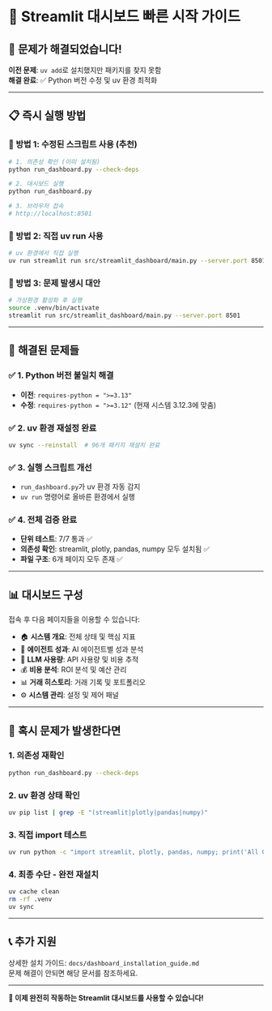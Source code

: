 # 🚀 Streamlit 대시보드 빠른 시작 가이드

## 🎯 문제가 해결되었습니다!

**이전 문제**: `uv add`로 설치했지만 패키지를 찾지 못함  
**해결 완료**: ✅ Python 버전 수정 및 uv 환경 최적화

---

## 📋 즉시 실행 방법

### 🥇 방법 1: 수정된 스크립트 사용 (추천)

```bash
# 1. 의존성 확인 (이미 설치됨)
python run_dashboard.py --check-deps

# 2. 대시보드 실행
python run_dashboard.py

# 3. 브라우저 접속
# http://localhost:8501
```

### 🥈 방법 2: 직접 uv run 사용

```bash
# uv 환경에서 직접 실행
uv run streamlit run src/streamlit_dashboard/main.py --server.port 8501
```

### 🥉 방법 3: 문제 발생시 대안

```bash
# 가상환경 활성화 후 실행
source .venv/bin/activate
streamlit run src/streamlit_dashboard/main.py --server.port 8501
```

---

## 🔧 해결된 문제들

### ✅ 1. Python 버전 불일치 해결
- **이전**: `requires-python = ">=3.13"` 
- **수정**: `requires-python = ">=3.12"` (현재 시스템 3.12.3에 맞춤)

### ✅ 2. uv 환경 재설정 완료
```bash
uv sync --reinstall  # 96개 패키지 재설치 완료
```

### ✅ 3. 실행 스크립트 개선
- `run_dashboard.py`가 uv 환경 자동 감지
- `uv run` 명령어로 올바른 환경에서 실행

### ✅ 4. 전체 검증 완료
- **단위 테스트**: 7/7 통과 ✅
- **의존성 확인**: streamlit, plotly, pandas, numpy 모두 설치됨 ✅
- **파일 구조**: 6개 페이지 모두 존재 ✅

---

## 📊 대시보드 구성

접속 후 다음 페이지들을 이용할 수 있습니다:

- 🏠 **시스템 개요**: 전체 상태 및 핵심 지표
- 🤖 **에이전트 성과**: AI 에이전트별 성과 분석  
- 🧠 **LLM 사용량**: API 사용량 및 비용 추적
- 💰 **비용 분석**: ROI 분석 및 예산 관리
- 📊 **거래 히스토리**: 거래 기록 및 포트폴리오
- ⚙️ **시스템 관리**: 설정 및 제어 패널

---

## 🚨 혹시 문제가 발생한다면

### 1. 의존성 재확인
```bash
python run_dashboard.py --check-deps
```

### 2. uv 환경 상태 확인
```bash
uv pip list | grep -E "(streamlit|plotly|pandas|numpy)"
```

### 3. 직접 import 테스트
```bash
uv run python -c "import streamlit, plotly, pandas, numpy; print('All OK!')"
```

### 4. 최종 수단 - 완전 재설치
```bash
uv cache clean
rm -rf .venv
uv sync
```

---

## 📞 추가 지원

상세한 설치 가이드: `docs/dashboard_installation_guide.md`  
문제 해결이 안되면 해당 문서를 참조하세요.

---

**🎉 이제 완전히 작동하는 Streamlit 대시보드를 사용할 수 있습니다!**